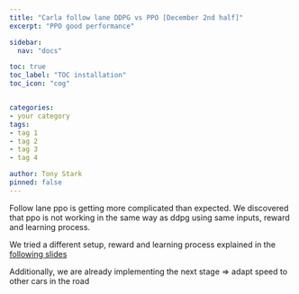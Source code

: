```yaml
---
title: "Carla follow lane DDPG vs PPO [December 2nd half]"
excerpt: "PPO good performance"

sidebar:
  nav: "docs"

toc: true
toc_label: "TOC installation"
toc_icon: "cog"


categories:
- your category
tags:
- tag 1
- tag 2
- tag 3
- tag 4

author: Tony Stark
pinned: false
---
```


Follow lane ppo is getting more complicated than expected.
We discovered that ppo is not working in the same way as ddpg using same inputs, reward and learning process.

We tried a different setup, reward and learning process explained in the [following slides](https://docs.google.com/presentation/d/1X7quLeBx2wa28VabnF1wQj9ZwCETZf7oDwSXwTVeKok/edit#slide=id.g322b1182fee_0_36)

Additionally, we are already implementing the next stage => adapt speed to other cars in the road